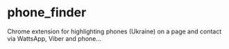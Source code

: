 # phone_finder
Chrome extension for highlighting phones (Ukraine) on a page and contact via WattsApp, Viber and phone...
